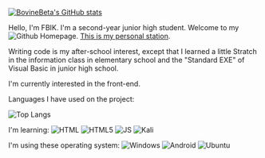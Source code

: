 [![BovineBeta's GitHub stats](https://github-readme-stats.vercel.app/api?username=BovineBeta&show_icons=true&theme=dark)](https://github.com/anuraghazra/github-readme-stats)

Hello, I'm FBIK. I'm a second-year junior high student. Welcome to my ![Github](https://img.shields.io/badge/GitHub-100000?style=for-the-badge&logo=github&logoColor=white) Homepage. [This is my personal station](https://fbik.top).

Writing code is my after-school interest, except that I learned a little Stratch in the information class in elementary school and the "Standard EXE" of Visual Basic in junior high school.

I'm currently interested in the front-end.

Languages I have used on the project:

![Top Langs](https://github-readme-stats.vercel.app/api/top-langs/?username=BovineBeta&show_icons=true&theme=dark)

I'm learning: ![HTML](https://img.shields.io/badge/HTML-239120?style=for-the-badge&logo=html5&logoColor=white) ![HTML5](https://img.shields.io/badge/HTML5-E34F26?style=for-the-badge&logo=html5&logoColor=white) ![JS](https://img.shields.io/badge/JavaScript-323330?style=for-the-badge&logo=javascript&logoColor=F7DF1E) ![Kali](https://img.shields.io/badge/Kali_Linux-557C94?style=for-the-badge&logo=kali-linux&logoColor=white)

I'm using these operating system: ![Windows](https://img.shields.io/badge/Windows-0078D6?style=for-the-badge&logo=windows&logoColor=white) ![Android](https://img.shields.io/badge/Android-3DDC84?style=for-the-badge&logo=android&logoColor=white) ![Ubuntu](https://img.shields.io/badge/Ubuntu-E95420?style=for-the-badge&logo=ubuntu&logoColor=white)
